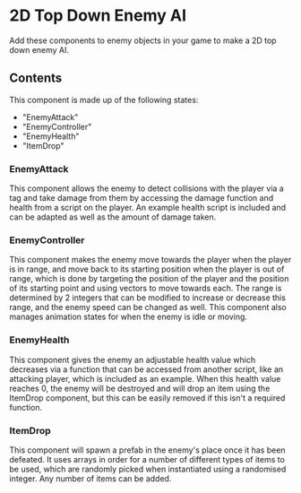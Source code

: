 ﻿# 2D Top Down Enemy AI
Add these components to enemy objects in your game to make a 2D top down enemy AI.

## Contents
This component is made up of the following states:

- "EnemyAttack"
- "EnemyController"
- "EnemyHealth"
- "ItemDrop"

### EnemyAttack
This component allows the enemy to detect collisions with the player via a tag and take damage from them by accessing the damage function and health from a script on the player. An example health script is included and can be adapted as well as the amount of damage taken.

### EnemyController
This component makes the enemy move towards the player when the player is in range, and move back to its starting position when the player is out of range, which is done by targeting the position of the player and the position of its starting point and using vectors to move towards each. The range is determined by 2 integers that can be modified to increase or decrease this range, and the enemy speed can be changed as well.  This component also manages animation states for when the enemy is idle or moving.

### EnemyHealth
This component gives the enemy an adjustable health value which decreases via a function that can be accessed from another script, like an attacking player, which is included as an example. When this health value reaches 0, the enemy will be destroyed and will drop an item using the ItemDrop component, but this can be easily removed if this isn't a required function.

### ItemDrop
This component will spawn a prefab in the enemy's place once it has been defeated. It uses arrays in order for a number of different types of items to be used, which are randomly picked when instantiated using a randomised integer. Any number of items can be added.
